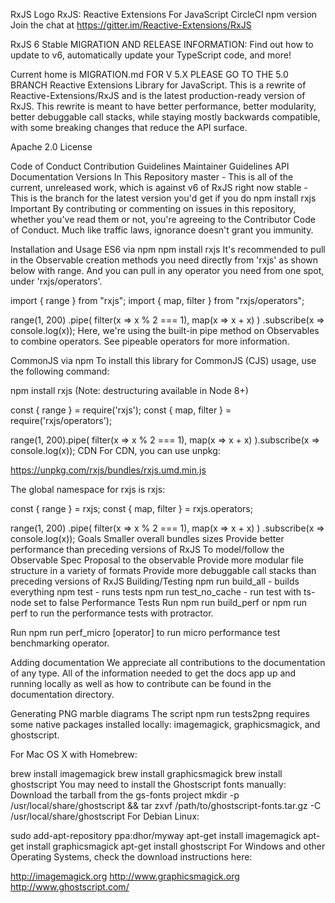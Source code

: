 RxJS Logo RxJS: Reactive Extensions For JavaScript
CircleCI npm version Join the chat at https://gitter.im/Reactive-Extensions/RxJS

RxJS 6 Stable
MIGRATION AND RELEASE INFORMATION:
Find out how to update to v6, automatically update your TypeScript code, and more!

Current home is MIGRATION.md
FOR V 5.X PLEASE GO TO THE 5.0 BRANCH
Reactive Extensions Library for JavaScript. This is a rewrite of Reactive-Extensions/RxJS and is the latest production-ready version of RxJS. This rewrite is meant to have better performance, better modularity, better debuggable call stacks, while staying mostly backwards compatible, with some breaking changes that reduce the API surface.

Apache 2.0 License

Code of Conduct
Contribution Guidelines
Maintainer Guidelines
API Documentation
Versions In This Repository
master - This is all of the current, unreleased work, which is against v6 of RxJS right now
stable - This is the branch for the latest version you'd get if you do npm install rxjs
Important
By contributing or commenting on issues in this repository, whether you've read them or not, you're agreeing to the Contributor Code of Conduct. Much like traffic laws, ignorance doesn't grant you immunity.

Installation and Usage
ES6 via npm
npm install rxjs
It's recommended to pull in the Observable creation methods you need directly from 'rxjs' as shown below with range. And you can pull in any operator you need from one spot, under 'rxjs/operators'.

import { range } from "rxjs";
import { map, filter } from "rxjs/operators";

range(1, 200)
  .pipe(
    filter(x => x % 2 === 1),
    map(x => x + x)
  )
  .subscribe(x => console.log(x));
Here, we're using the built-in pipe method on Observables to combine operators. See pipeable operators for more information.

CommonJS via npm
To install this library for CommonJS (CJS) usage, use the following command:

npm install rxjs
(Note: destructuring available in Node 8+)

const { range } = require('rxjs');
const { map, filter } = require('rxjs/operators');

range(1, 200).pipe(
  filter(x => x % 2 === 1),
  map(x => x + x)
).subscribe(x => console.log(x));
CDN
For CDN, you can use unpkg:

https://unpkg.com/rxjs/bundles/rxjs.umd.min.js

The global namespace for rxjs is rxjs:

const { range } = rxjs;
const { map, filter } = rxjs.operators;

range(1, 200)
  .pipe(
    filter(x => x % 2 === 1),
    map(x => x + x)
  )
  .subscribe(x => console.log(x));
Goals
Smaller overall bundles sizes
Provide better performance than preceding versions of RxJS
To model/follow the Observable Spec Proposal to the observable
Provide more modular file structure in a variety of formats
Provide more debuggable call stacks than preceding versions of RxJS
Building/Testing
npm run build_all - builds everything
npm test - runs tests
npm run test_no_cache - run test with ts-node set to false
Performance Tests
Run npm run build_perf or npm run perf to run the performance tests with protractor.

Run npm run perf_micro [operator] to run micro performance test benchmarking operator.

Adding documentation
We appreciate all contributions to the documentation of any type. All of the information needed to get the docs app up and running locally as well as how to contribute can be found in the documentation directory.

Generating PNG marble diagrams
The script npm run tests2png requires some native packages installed locally: imagemagick, graphicsmagick, and ghostscript.

For Mac OS X with Homebrew:

brew install imagemagick
brew install graphicsmagick
brew install ghostscript
You may need to install the Ghostscript fonts manually:
Download the tarball from the gs-fonts project
mkdir -p /usr/local/share/ghostscript && tar zxvf /path/to/ghostscript-fonts.tar.gz -C /usr/local/share/ghostscript
For Debian Linux:

sudo add-apt-repository ppa:dhor/myway
apt-get install imagemagick
apt-get install graphicsmagick
apt-get install ghostscript
For Windows and other Operating Systems, check the download instructions here:

http://imagemagick.org
http://www.graphicsmagick.org
http://www.ghostscript.com/
